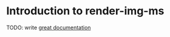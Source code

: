 # Introduction to render-img-ms

TODO: write [great documentation](http://jacobian.org/writing/what-to-write/)
